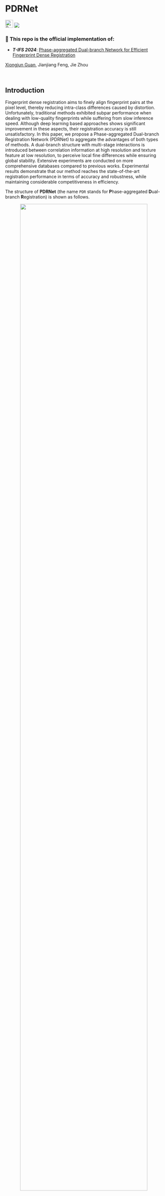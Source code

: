 # PDRNet

<img alt="PyTorch" height="25" src="https://img.shields.io/badge/PyTorch-%23EE4C2C.svg?&style=for-the-badge&logo=PyTorch&logoColor=white" />
<a src="https://img.shields.io/badge/cs.CV-2404.17159-b31b1b?logo=arxiv&logoColor=red" href="https://arxiv.org/abs/2404.17159"> 
   <img src="https://img.shields.io/badge/cs.CV-2404.17610-b31b1b?logo=arxiv&logoColor=red"> 
</a> 

### 💬 This repo is the official implementation of:
- ***T-IFS 2024***: [Phase-aggregated Dual-branch Network for Efficient Fingerprint Dense Registration](https://arxiv.org/abs/2404.17159) 

[Xiongjun Guan](https://xiongjunguan.github.io/), Jianjiang Feng, Jie Zhou

<br>

## Introduction
Fingerprint dense registration aims to finely align fingerprint pairs at the pixel level, thereby reducing intra-class differences caused by distortion. Unfortunately, traditional methods exhibited subpar performance when dealing with low-quality fingerprints while suffering from slow inference speed. Although deep learning based approaches shows significant improvement in these aspects, their registration accuracy is still unsatisfactory. In this paper, we propose a Phase-aggregated Dual-branch Registration Network (PDRNet) to aggregate the advantages of both types of methods. A dual-branch structure with multi-stage interactions is introduced between correlation information at high resolution and texture feature at low resolution, to perceive local fine differences while ensuring global stability. Extensive experiments are conducted on more comprehensive databases compared to previous works. Experimental results demonstrate that our method reaches the state-of-the-art registration performance in terms of accuracy and robustness, while maintaining considerable competitiveness in efficiency.

The structure of **PDRNet** (the name `PDR` stands for **P**hase-aggregated **D**ual-branch **R**egistration) is shown as follows.
<br>
<p align="center">
    <img src="./imgs/method.png"/ width=90%> <br />
</p>
<br>


## News
- **[May 24 2024]** :bell: Code is coming.

<br>
  

## Requirements
```shell
numpy==1.26.4
opencv_python==4.8.1.78
PyYAML==6.0.1
scipy==1.13.1
torch==2.1.2
tqdm==4.66.1
```


## Data preparation

The file structure is as follows:
```shell
root_path/examples/
├── data_img
|   ├── 1a.png
|   ├── 1b.png
|   ├── ......
├── data_bimg
|   ├── 1a.png
|   ├── 1b.png
|   ├── ......
├── data_mask
|   ├── 1a.png
|   ├── 1b.png
|   ├── ......
├── results_img
|   ├── ......
├── results_bimg
|   ├── ......
├── results_mask
|   ├── ......
├── results
|   ├── ......
```

## Run
* **Inference**
    ```shell
    python inference.py
    ```

* **Evaluation**
    ```shell
    python eval.py
    ```


## Citation
If you find this repository useful, please give us stars and use the following BibTeX entry for citation.
```
@article{guan2024phase,
  author={Guan, Xiongjun and Feng, Jianjiang and Zhou, Jie},
  journal={IEEE Transactions on Information Forensics and Security}, 
  title={Phase-aggregated Dual-branch Network for Efficient Fingerprint Dense Registration}, 
  year={2024},
```


## License
This project is released under the MIT license. Please see the LICENSE file for more information.

## Contact me

If you have any questions about the code, please contact Xiongjun Guan gxj21@mails.tsinghua.edu.cn
